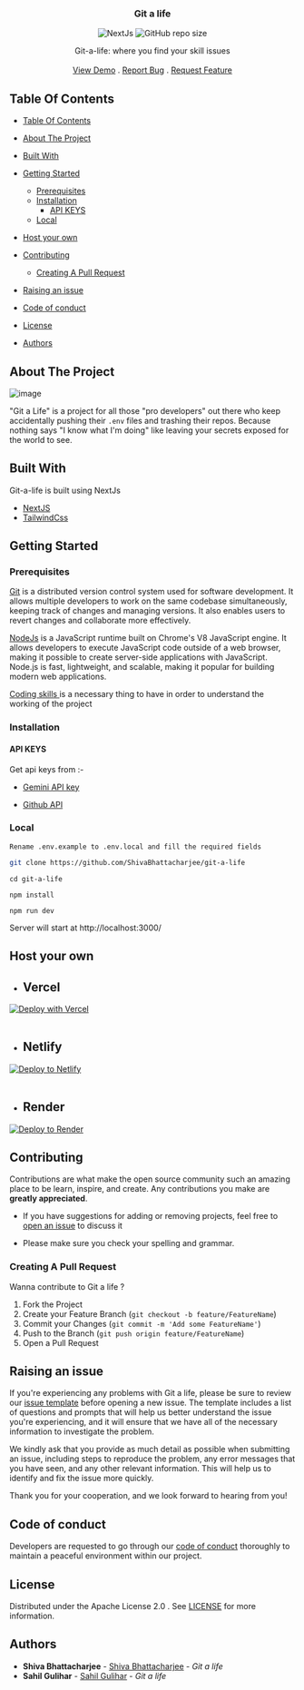 <h3 align="center">Git a life</h3>

<div align="center" >

![NextJs](https://img.shields.io/badge/next.js-000000?style=for-the-badge&logo=nextdotjs&logoColor=white)
![GitHub repo size](https://img.shields.io/github/repo-size/shivabhattacharjee/git-a-life)


  </div>
  <p align="center">
    Git-a-life: where you find your skill issues
    <br/>
    <br/>
    <a href="https://git-a-life.theshiva.xyz/">View Demo</a>
    .
    <a href="https://github.com/ShivaBhattacharjee/git-a-life/issues">Report Bug</a>
    .
    <a href="https://github.com/ShivaBhattacharjee/git-a-life/issues">Request Feature</a>
  </p>
</p>



## Table Of Contents

- [Table Of Contents](#table-of-contents)
- [About The Project](#about-the-project)
- [Built With](#built-with)
- [Getting Started](#getting-started)
  - [Prerequisites](#prerequisites)
  - [Installation](#installation)
    - [API KEYS](#api-keys)
  - [Local](#local)

- [Host your own](#host-your-own)
- [Contributing](#contributing)
  - [Creating A Pull Request](#creating-a-pull-request)
- [Raising an issue](#raising-an-issue)
- [Code of conduct](#code-of-conduct)
- [License](#license)
- [Authors](#authors)

## About The Project
![image](https://github.com/user-attachments/assets/7da9eeb5-1a41-45a4-845c-11da5b866692)


"Git a Life" is a project for all those "pro developers" out there who keep accidentally pushing their `.env` files and trashing their repos. Because nothing says "I know what I'm doing" like leaving your secrets exposed for the world to see.

## Built With

Git-a-life is built using NextJs 

* [NextJS](https://nextjs.org)
* [TailwindCss](https://tailwindcss.com/)



## Getting Started


### Prerequisites

<a href="https://git-scm.com/downloads" >Git</a> is a distributed version control system used for software development. It allows multiple developers to work on the same codebase simultaneously, keeping track of changes and managing versions. It also enables users to revert changes and collaborate more effectively.

<a href="https://nodejs.org/en/download/">NodeJs</a> is a JavaScript runtime built on Chrome's V8 JavaScript engine. It allows developers to execute JavaScript code outside of a web browser, making it possible to create server-side applications with JavaScript. Node.js is fast, lightweight, and scalable, making it popular for building modern web applications.

<a href='https://w3fools.com'> Coding skills </a> is a necessary thing to have in order to understand the working of the project


### Installation
#### API KEYS 
Get api keys from :-
- [Gemini API key](https://makersuite.google.com/app/apikey)

- [Github API](https://github.com/settings/tokens)
### Local
```Rename .env.example to .env.local and fill the required fields```
```bash
git clone https://github.com/ShivaBhattacharjee/git-a-life
```
```
cd git-a-life
```
```
npm install
```
```
npm run dev
```
Server will start at http://localhost:3000/




## Host your own
* ## Vercel

[![Deploy with Vercel](https://vercel.com/button)](https://vercel.com/new/clone?repository-url=https%3A%2F%2Fgithub.com%2FShivaBhattacharjee%git-a-life)
<br/>
<br/>

* ## Netlify

[![Deploy to Netlify](https://www.netlify.com/img/deploy/button.svg)](https://app.netlify.com/start/deploy?repository=https://github.com/ShivaBhattacharjee/git-a-life)
<br/>
<br/>

* ## Render

[![Deploy to Render](https://render.com/images/deploy-to-render-button.svg)](https://render.com/deploy?repo=https://github.com/ShivaBhattacharjee/git-a-life)

## Contributing

Contributions are what make the open source community such an amazing place to be learn, inspire, and create. Any contributions you make are **greatly appreciated**.
* If you have suggestions for adding or removing projects, feel free to [open an issue](https://github.com/ShivaBhattacharjee/git-a-life/issues) to discuss it

* Please make sure you check your spelling and grammar.

### Creating A Pull Request

Wanna contribute to Git a life ?

1. Fork the Project
2. Create your Feature Branch (`git checkout -b feature/FeatureName`)
3. Commit your Changes (`git commit -m 'Add some FeatureName'`)
4. Push to the Branch (`git push origin feature/FeatureName`)
5. Open a Pull Request


## Raising an issue

If you're experiencing any problems with Git a life, please be sure to review our [issue template](https://github.com/ShivaBhattacharjee/git-a-life/tree/main/.github/ISSUE_TEMPLATE) before opening a new issue. The template includes a list of questions and prompts that will help us better understand the issue you're experiencing, and it will ensure that we have all of the necessary information to investigate the problem.

We kindly ask that you provide as much detail as possible when submitting an issue, including steps to reproduce the problem, any error messages that you have seen, and any other relevant information. This will help us to identify and fix the issue more quickly.

Thank you for your cooperation, and we look forward to hearing from you!

## Code of conduct

Developers are requested to go through our <a href="https://github.com/ShivaBhattacharjee/git-a-life/blob/main/CODE_OF_CONDUCT.md">code of conduct</a> thoroughly to maintain a peaceful environment within our project.

## License

Distributed under the Apache License 2.0 . See [LICENSE](https://github.com/ShivaBhattacharjee/git-a-life/blob/main/LICENSE) for more information.


## Authors

* **Shiva Bhattacharjee** - [Shiva Bhattacharjee](https://github.com/ShivaBhattacharjee) - *Git a life*
* **Sahil Gulihar** - [Sahil Gulihar](https://github.com/sahil-gulihar) - *Git a life*
